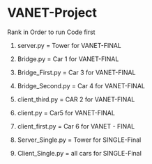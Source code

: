 # VANET-Project

Rank in Order to run Code first
1. server.py = Tower for VANET-FINAL
2. Bridge.py = Car 1 for VANET-FINAL
3. Bridge_First.py = Car 3 for VANET-FINAL
4. Bridge_Second.py = Car 4 for VANET-FINAL
5. client_third.py = CAR 2 for VANET-FINAL
6. client.py = Car5 for VANET-FINAL
7. client_first.py = Car 6 for VANET - FINAL

1. Server_Single.py = Tower for SINGLE-Final
2. Client_Single.py = all cars for SINGLE-Final
